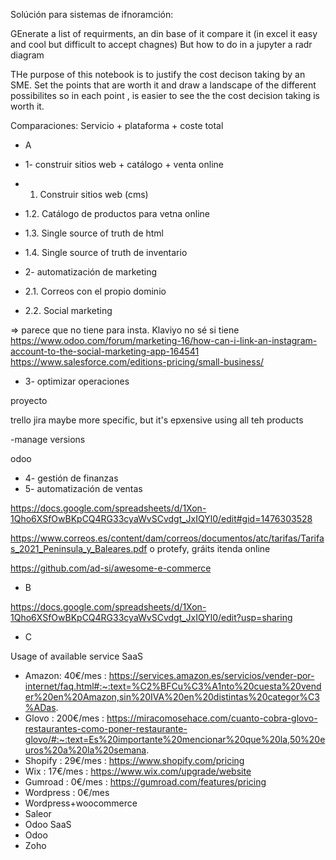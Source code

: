 
Solúción para sistemas de ifnoramción:

GEnerate a list of requirments, an din base of it compare it (in excel it easy and cool but difficult to accept chagnes) But how to do in a jupyter a radr diagram

THe purpose of this notebook is to justify the cost decison taking by an SME. Set the points that are worth it and draw a landscape of the different possibilites so in each point , is easier to see the the cost decision taking is worth it. 

Comparaciones:
Servicio + plataforma + coste total

- A

- 1- construir sitios web + catálogo + venta online	
- 1. 	Construir sitios web (cms)
- 1.2.	Catálogo de productos para vetna online
- 1.3. Single source of truth de html
- 1.4. Single source of truth de inventario
- 2- automatización de marketing	
- 2.1. 	Correos con el propio dominio
- 2.2. Social marketing

=> parece que no tiene para insta. Klaviyo no sé si tiene
https://www.odoo.com/forum/marketing-16/how-can-i-link-an-instagram-account-to-the-social-marketing-app-164541
https://www.salesforce.com/editions-pricing/small-business/

- 3- optimizar operaciones	

proyecto

trello
jira
 maybe more specific, but it's epxensive using all teh products

-manage versions

odoo

- 4- gestión de finanzas	
- 5- automatización de ventas	





https://docs.google.com/spreadsheets/d/1Xon-1Qho6XSfOwBKpCQ4RG33cyaWvSCvdgt_JxIQYl0/edit#gid=1476303528


https://www.correos.es/content/dam/correos/documentos/atc/tarifas/Tarifas_2021_Peninsula_y_Baleares.pdf
o protefy, gráits itenda online

https://github.com/ad-si/awesome-e-commerce

- B

https://docs.google.com/spreadsheets/d/1Xon-1Qho6XSfOwBKpCQ4RG33cyaWvSCvdgt_JxIQYl0/edit?usp=sharing

- C

Usage of available service SaaS	
- Amazon: 40€/mes : https://services.amazon.es/servicios/vender-por-internet/faq.html#:~:text=%C2%BFCu%C3%A1nto%20cuesta%20vender%20en%20Amazon,sin%20IVA%20en%20distintas%20categor%C3%ADas.	
- Glovo	: 200€/mes : https://miracomosehace.com/cuanto-cobra-glovo-restaurantes-como-poner-restaurante-glovo/#:~:text=Es%20importante%20mencionar%20que%20la,50%20euros%20a%20la%20semana.
- Shopify	: 29€/mes : https://www.shopify.com/pricing
- Wix	: 17€/mes : https://www.wix.com/upgrade/website
- Gumroad	: 0€/mes : https://gumroad.com/features/pricing
- Wordpress	: 0€/mes
- Wordpress+woocommerce	
- Saleor	
- Odoo SaaS	
- Odoo 	
- Zoho	


